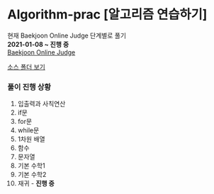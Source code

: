 Algorithm-prac [알고리즘 연습하기]
===================================

현재 Baekjoon Online Judge 단계별로 풀기    
**2021-01-08 ~ 진행 중**    
[Baekjoon Online Judge](https://www.acmicpc.net/ "Baekjoon Online Judge Link")  
  
[소스 폴더 보기](./BOJ/src/main)
   
### 풀이 진행 상황
   1. 입출력과 사칙연산
   2. if문
   3. for문
   4. while문
   5. 1차원 배열
   6. 함수
   7. 문자열
   8. 기본 수학1
   9. 기본 수학2
   10. 재귀 - **진행 중**



